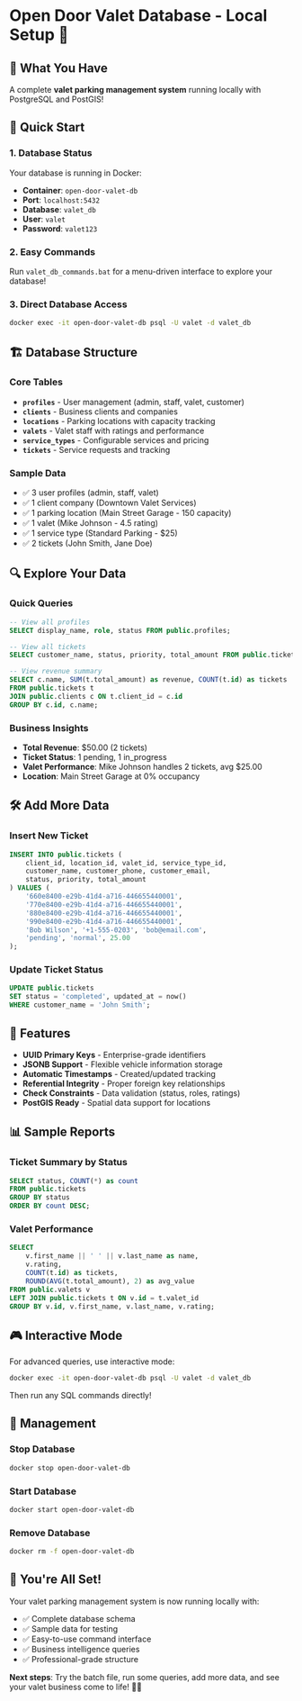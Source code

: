# Open Door Valet Database - Local Setup 🚗

## 🎯 What You Have

A complete **valet parking management system** running locally with PostgreSQL and PostGIS!

## 🚀 Quick Start

### 1. Database Status
Your database is running in Docker:
- **Container**: `open-door-valet-db`
- **Port**: `localhost:5432`
- **Database**: `valet_db`
- **User**: `valet`
- **Password**: `valet123`

### 2. Easy Commands
Run `valet_db_commands.bat` for a menu-driven interface to explore your database!

### 3. Direct Database Access
```bash
docker exec -it open-door-valet-db psql -U valet -d valet_db
```

## 🏗️ Database Structure

### Core Tables
- **`profiles`** - User management (admin, staff, valet, customer)
- **`clients`** - Business clients and companies
- **`locations`** - Parking locations with capacity tracking
- **`valets`** - Valet staff with ratings and performance
- **`service_types`** - Configurable services and pricing
- **`tickets`** - Service requests and tracking

### Sample Data
- ✅ 3 user profiles (admin, staff, valet)
- ✅ 1 client company (Downtown Valet Services)
- ✅ 1 parking location (Main Street Garage - 150 capacity)
- ✅ 1 valet (Mike Johnson - 4.5 rating)
- ✅ 1 service type (Standard Parking - $25)
- ✅ 2 tickets (John Smith, Jane Doe)

## 🔍 Explore Your Data

### Quick Queries
```sql
-- View all profiles
SELECT display_name, role, status FROM public.profiles;

-- View all tickets
SELECT customer_name, status, priority, total_amount FROM public.tickets;

-- View revenue summary
SELECT c.name, SUM(t.total_amount) as revenue, COUNT(t.id) as tickets
FROM public.tickets t 
JOIN public.clients c ON t.client_id = c.id 
GROUP BY c.id, c.name;
```

### Business Insights
- **Total Revenue**: $50.00 (2 tickets)
- **Ticket Status**: 1 pending, 1 in_progress
- **Valet Performance**: Mike Johnson handles 2 tickets, avg $25.00
- **Location**: Main Street Garage at 0% occupancy

## 🛠️ Add More Data

### Insert New Ticket
```sql
INSERT INTO public.tickets (
    client_id, location_id, valet_id, service_type_id,
    customer_name, customer_phone, customer_email,
    status, priority, total_amount
) VALUES (
    '660e8400-e29b-41d4-a716-446655440001',
    '770e8400-e29b-41d4-a716-446655440001',
    '880e8400-e29b-41d4-a716-446655440001',
    '990e8400-e29b-41d4-a716-446655440001',
    'Bob Wilson', '+1-555-0203', 'bob@email.com',
    'pending', 'normal', 25.00
);
```

### Update Ticket Status
```sql
UPDATE public.tickets 
SET status = 'completed', updated_at = now() 
WHERE customer_name = 'John Smith';
```

## 🌟 Features

- **UUID Primary Keys** - Enterprise-grade identifiers
- **JSONB Support** - Flexible vehicle information storage
- **Automatic Timestamps** - Created/updated tracking
- **Referential Integrity** - Proper foreign key relationships
- **Check Constraints** - Data validation (status, roles, ratings)
- **PostGIS Ready** - Spatial data support for locations

## 📊 Sample Reports

### Ticket Summary by Status
```sql
SELECT status, COUNT(*) as count 
FROM public.tickets 
GROUP BY status 
ORDER BY count DESC;
```

### Valet Performance
```sql
SELECT 
    v.first_name || ' ' || v.last_name as name,
    v.rating,
    COUNT(t.id) as tickets,
    ROUND(AVG(t.total_amount), 2) as avg_value
FROM public.valets v
LEFT JOIN public.tickets t ON v.id = t.valet_id
GROUP BY v.id, v.first_name, v.last_name, v.rating;
```

## 🎮 Interactive Mode

For advanced queries, use interactive mode:
```bash
docker exec -it open-door-valet-db psql -U valet -d valet_db
```

Then run any SQL commands directly!

## 🔧 Management

### Stop Database
```bash
docker stop open-door-valet-db
```

### Start Database
```bash
docker start open-door-valet-db
```

### Remove Database
```bash
docker rm -f open-door-valet-db
```

## 🎉 You're All Set!

Your valet parking management system is now running locally with:
- ✅ Complete database schema
- ✅ Sample data for testing
- ✅ Easy-to-use command interface
- ✅ Business intelligence queries
- ✅ Professional-grade structure

**Next steps**: Try the batch file, run some queries, add more data, and see your valet business come to life! 🚗💼

